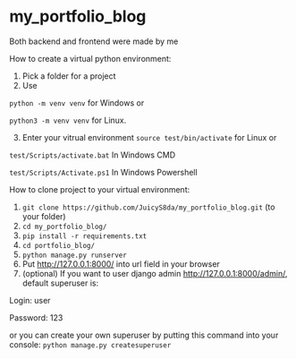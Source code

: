 # my_portfolio_blog
Both backend and frontend were made by me

How to create a virtual python environment:

1. Pick a folder for a project
2. Use

```python -m venv venv``` for Windows or

```python3 -m venv venv``` for Linux.

3. Enter your vitrual environment ```source test/bin/activate``` for Linux or

```test/Scripts/activate.bat``` In Windows CMD 

```test/Scripts/Activate.ps1``` In Windows Powershell

How to clone project to your virtual environment:

1. ```git clone https://github.com/JuicyS8da/my_portfolio_blog.git``` (to your folder)
2. ```cd my_portfolio_blog/```
3. ```pip install -r requirements.txt```
4. ```cd portfolio_blog/```
5. ```python manage.py runserver```
6. Put http://127.0.0.1:8000/ into url field in your browser
7. (optional) If you want to user django admin http://127.0.0.1:8000/admin/, default superuser is:

Login: user

Password: 123

or you can create your own superuser by putting this command into your console:
```python manage.py createsuperuser```

